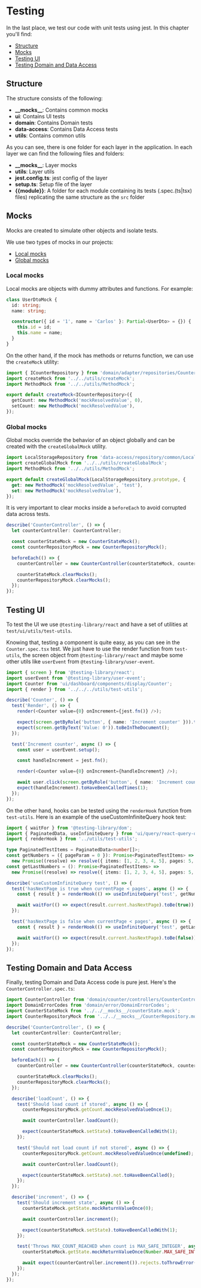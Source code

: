 # Testing

In the last place, we test our code with unit tests using jest. In this chapter you'll find:

- [Structure](#structure)
- [Mocks](#mocks)
- [Testing UI](#testing-ui)
- [Testing Domain and Data Access](#testing-domain-and-data-access)

## Structure

The structure consists of the following:

- **\_\_mocks\_\_**: Contains common mocks
- **ui**: Contains UI tests
- **domain**: Contains Domain tests
- **data-access**: Contains Data Access tests
- **utils**: Contains common utils

As you can see, there is one folder for each layer in the application. In each layer we can find the following files and folders:

- **\_\_mocks\_\_**: Layer mocks
- **utils**: Layer utils
- **jest.config.ts**: jest config of the layer
- **setup.ts**: Setup file of the layer
- **{{module}}**: A folder for each module containing its tests (.spec.(ts|tsx) files) replicating the same structure as the `src` folder

## Mocks

Mocks are created to simulate other objects and isolate tests.

We use two types of mocks in our projects:

- [Local mocks](#local-mocks)
- [Global mocks](#plain-mocks)

### Local mocks

Local mocks are objects with dummy attributes and functions. For example:

```ts
class UserDtoMock {
  id: string;
  name: string;

  constructor({ id = '1', name = 'Carlos' }: Partial<UserDto> = {}) {
    this.id = id;
    this.name = name;
  }
}
```

On the other hand, if the mock has methods or returns function, we can use the `createMock` utility:

```ts
import { ICounterRepository } from 'domain/adapter/repositories/CounterRepository.interface';
import createMock from '../../utils/createMock';
import MethodMock from '../../utils/MethodMock';

export default createMock<ICounterRepository>({
  getCount: new MethodMock('mockResolvedValue', 0),
  setCount: new MethodMock('mockResolvedValue'),
});
```

### Global mocks

Global mocks override the behavior of an object globally and can be created with the `createGlobalMock` utility.

```ts
import LocalStorageRepository from 'data-access/repository/common/LocalStorageRepository';
import createGlobalMock from '../../utils/createGlobalMock';
import MethodMock from '../../utils/MethodMock';

export default createGlobalMock(LocalStorageRepository.prototype, {
  get: new MethodMock('mockResolvedValue', 'test'),
  set: new MethodMock('mockResolvedValue'),
});
```

It is very important to clear mocks inside a `beforeEach` to avoid corrupted data across tests.

```ts
describe('CounterController', () => {
  let counterController: CounterController;

  const counterStateMock = new CounterStateMock();
  const counterRepositoryMock = new CounterRepositoryMock();

  beforeEach(() => {
    counterController = new CounterController(counterStateMock, counterRepositoryMock);

    counterStateMock.clearMocks();
    counterRepositoryMock.clearMocks();
  });
});
```

## Testing UI

To test the UI we use `@testing-library/react` and have a set of utilities at `test/ui/utils/test-utils`.

Knowing that, testing a component is quite easy, as you can see in the `Counter.spec.tsx` test. We just have to use the render function from `test-utils`, the screen object from `@testing-library/react` and maybe some other utils like `userEvent` from `@testing-library/user-event`.

```ts
import { screen } from '@testing-library/react';
import userEvent from '@testing-library/user-event';
import Counter from 'ui/dashboard/components/display/Counter';
import { render } from '../../../utils/test-utils';

describe('Counter', () => {
  test('Render', () => {
    render(<Counter value={0} onIncrement={jest.fn()} />);

    expect(screen.getByRole('button', { name: 'Increment counter' })).toBeInTheDocument();
    expect(screen.getByText('Value: 0')).toBeInTheDocument();
  });

  test('Increment counter', async () => {
    const user = userEvent.setup();

    const handleIncrement = jest.fn();

    render(<Counter value={0} onIncrement={handleIncrement} />);

    await user.click(screen.getByRole('button', { name: 'Increment counter' }));
    expect(handleIncrement).toHaveBeenCalledTimes(1);
  });
});
```

On the other hand, hooks can be tested using the `renderHook` function from `test-utils`. Here is an example of the useCustomInfiniteQuery hook test:

```ts
import { waitFor } from '@testing-library/dom';
import { PaginatedData, useInfiniteQuery } from 'ui/query/react-query-overrides';
import { renderHook } from '../utils/test-utils';

type PaginatedTestItems = PaginatedData<number[]>;
const getNumbers = ({ pageParam = 0 }): Promise<PaginatedTestItems> =>
  new Promise((resolve) => resolve({ items: [1, 2, 3, 4, 5], pages: 5, currentPage: pageParam }));
const getLastNumbers = (): Promise<PaginatedTestItems> =>
  new Promise((resolve) => resolve({ items: [1, 2, 3, 4, 5], pages: 5, currentPage: 5 }));

describe('useCustomInfiniteQuery test', () => {
  test('hasNextPage is true when currentPage < pages', async () => {
    const { result } = renderHook(() => useInfiniteQuery('test', getNumbers));

    await waitFor(() => expect(result.current.hasNextPage).toBe(true));
  });

  test('hasNextPage is false when currentPage < pages', async () => {
    const { result } = renderHook(() => useInfiniteQuery('test', getLastNumbers));

    await waitFor(() => expect(result.current.hasNextPage).toBe(false));
  });
});
```

## Testing Domain and Data Access

Finally, testing Domain and Data Access code is pure jest. Here's the `CounterController.spec.ts`:

```ts
import CounterController from 'domain/counter/controllers/CounterController';
import DomainErrorCodes from 'domain/error/DomainErrorCodes';
import CounterStateMock from '../../__mocks__/counterState.mock';
import CounterRepositoryMock from '../../__mocks__/CounterRepository.mock';

describe('CounterController', () => {
  let counterController: CounterController;

  const counterStateMock = new CounterStateMock();
  const counterRepositoryMock = new CounterRepositoryMock();

  beforeEach(() => {
    counterController = new CounterController(counterStateMock, counterRepositoryMock);

    counterStateMock.clearMocks();
    counterRepositoryMock.clearMocks();
  });

  describe('loadCount', () => {
    test('Should load count if stored', async () => {
      counterRepositoryMock.getCount.mockResolvedValueOnce(1);

      await counterController.loadCount();

      expect(counterStateMock.setState).toHaveBeenCalledWith(1);
    });

    test('Should not load count if not stored', async () => {
      counterRepositoryMock.getCount.mockResolvedValueOnce(undefined);

      await counterController.loadCount();

      expect(counterStateMock.setState).not.toHaveBeenCalled();
    });
  });

  describe('increment', () => {
    test('Should increment state', async () => {
      counterStateMock.getState.mockReturnValueOnce(0);

      await counterController.increment();

      expect(counterStateMock.setState).toHaveBeenCalledWith(1);
    });

    test('Throws MAX_COUNT_REACHED when count is MAX_SAFE_INTEGER', async () => {
      counterStateMock.getState.mockReturnValueOnce(Number.MAX_SAFE_INTEGER);

      await expect(counterController.increment()).rejects.toThrowError(DomainErrorCodes.MAX_COUNT_REACHED);
    });
  });
});
```
